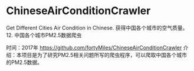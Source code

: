 # ChineseAirConditionCrawler
Get Different Cities Air Condition in Chinese. 获得中国各个城市的空气质量。 
12. 中国各个城市PM2.5数据爬虫

时间：2017年
https://github.com/fortyMiles/ChineseAirConditionCrawler
介绍：本项目是为了研究PM2.5相关问题所写的爬虫程序，可以爬取中国各个城市的PM2.5数据。
